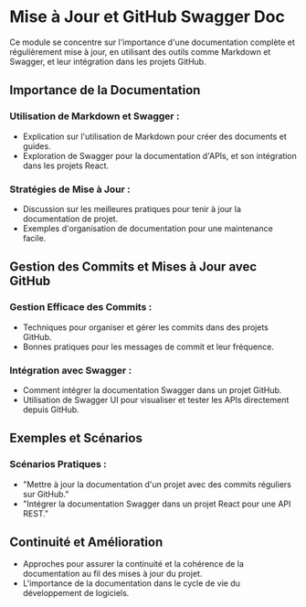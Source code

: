 # Mise à Jour et GitHub Swagger Doc

Ce module se concentre sur l'importance d'une documentation complète et régulièrement mise à jour, en utilisant des outils comme Markdown et Swagger, et leur intégration dans les projets GitHub.

## Importance de la Documentation

### Utilisation de Markdown et Swagger :
- Explication sur l'utilisation de Markdown pour créer des documents et guides.
- Exploration de Swagger pour la documentation d'APIs, et son intégration dans les projets React.

### Stratégies de Mise à Jour :
- Discussion sur les meilleures pratiques pour tenir à jour la documentation de projet.
- Exemples d'organisation de documentation pour une maintenance facile.

## Gestion des Commits et Mises à Jour avec GitHub

### Gestion Efficace des Commits :
- Techniques pour organiser et gérer les commits dans des projets GitHub.
- Bonnes pratiques pour les messages de commit et leur fréquence.

### Intégration avec Swagger :
- Comment intégrer la documentation Swagger dans un projet GitHub.
- Utilisation de Swagger UI pour visualiser et tester les APIs directement depuis GitHub.

## Exemples et Scénarios

### Scénarios Pratiques :
- "Mettre à jour la documentation d'un projet avec des commits réguliers sur GitHub."
- "Intégrer la documentation Swagger dans un projet React pour une API REST."

## Continuité et Amélioration

- Approches pour assurer la continuité et la cohérence de la documentation au fil des mises à jour du projet.
- L'importance de la documentation dans le cycle de vie du développement de logiciels.
